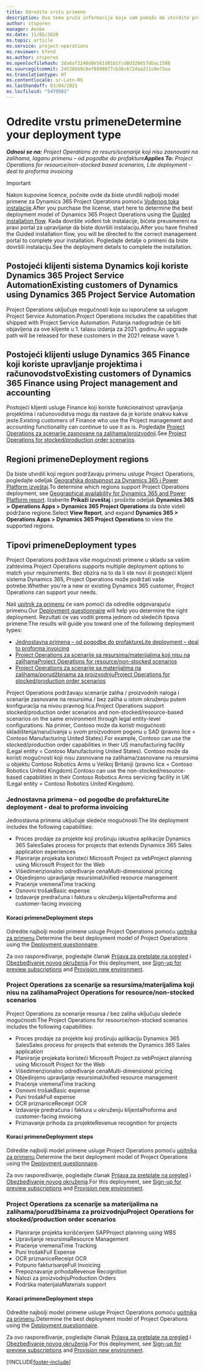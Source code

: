 ```yaml
---
title: Odredite vrstu primene
description: Ova tema pruža informacije koje vam pomažu da utvrdite pravilan tip primene usluge Project Operations za vaše preduzeće.
author: stsporen
manager: Annbe
ms.date: 11/05/2020
ms.topic: article
ms.service: project-operations
ms.reviewer: kfend
ms.author: stsporen
ms.openlocfilehash: 2da6af3240d8e561d01b1fcd8d32b657dbac1588
ms.sourcegitcommit: 24528bb9c0ef8898077cb3bc672daa211c0e73aa
ms.translationtype: HT
ms.contentlocale: sr-Latn-RS
ms.lasthandoff: 03/04/2021
ms.locfileid: "5479581"
---
```

# <a name="determine-your-deployment-type"></a><span data-ttu-id="6ac74-103">Odredite vrstu primene</span><span class="sxs-lookup"><span data-stu-id="6ac74-103">Determine your deployment type</span></span>

<span data-ttu-id="6ac74-104">_**Odnosi se na:** Project Operations za resurs/scenarije koji nisu zasnovani na zalihama, laganu primenu – od pogodbe do profakture_</span><span class="sxs-lookup"><span data-stu-id="6ac74-104">_**Applies To:** Project Operations for resource/non-stocked based scenarios, Lite deployment - deal to proforma invoicing_</span></span>

> [!IMPORTANT]
> <span data-ttu-id="6ac74-105">Nakon kupovine licence, počnite ovde da biste utvrdili najbolji model primene za Dynamics 365 Project Operations pomoću [Vođenog toka instalacije](https://aka.ms/provisionprojectoperations).</span><span class="sxs-lookup"><span data-stu-id="6ac74-105">After you purchase the license, start here to determine the best deployment model of Dynamics 365 Project Operations using the [Guided installation flow](https://aka.ms/provisionprojectoperations).</span></span>
> <span data-ttu-id="6ac74-106">Kada dovršite vođeni tok instalacije, bićete preusmereni na pravi portal za upravljanje da biste dovršili instalaciju.</span><span class="sxs-lookup"><span data-stu-id="6ac74-106">After you have finshed the Guided installation flow, you will be directed to the correct management portal to complete your installation.</span></span> <span data-ttu-id="6ac74-107">Pogledajte detalje o primeni da biste dovršili instalaciju.</span><span class="sxs-lookup"><span data-stu-id="6ac74-107">See the deployment details to complete the installation.</span></span>


## <a name="existing-customers-of-dynamics-using-dynamics-365-project-service-automation"></a><span data-ttu-id="6ac74-108">Postojeći klijenti sistema Dynamics koji koriste Dynamics 365 Project Service Automation</span><span class="sxs-lookup"><span data-stu-id="6ac74-108">Existing customers of Dynamics using Dynamics 365 Project Service Automation</span></span>
<span data-ttu-id="6ac74-109">Project Operations uključuje mogućnosti koje su isporučene sa uslugom Project Service Automation.</span><span class="sxs-lookup"><span data-stu-id="6ac74-109">Project Operations includes the capabilities that shipped with Project Service Automation.</span></span> <span data-ttu-id="6ac74-110">Putanja nadogradnje će biti objavljena za ove klijente u 1. talasu izdanja za 2021. godinu.</span><span class="sxs-lookup"><span data-stu-id="6ac74-110">An upgrade path will be released for these customers in the 2021 release wave 1.</span></span>

## <a name="existing-customers-of-dynamics-365-finance-using-project-management-and-accounting"></a><span data-ttu-id="6ac74-111">Postojeći klijenti usluge Dynamics 365 Finance koji koriste upravljanje projektima i računovodstvo</span><span class="sxs-lookup"><span data-stu-id="6ac74-111">Existing customers of Dynamics 365 Finance using Project management and accounting</span></span> 

<span data-ttu-id="6ac74-112">Postojeći klijenti usluge Finance koji koriste funkcionalnost upravljanja projektima i računovodstva mogu da nastave da je koriste onakvu kakva jeste.</span><span class="sxs-lookup"><span data-stu-id="6ac74-112">Existing customers of Finance who use the Project management and accounting functionality can continue to use it as is.</span></span> <span data-ttu-id="6ac74-113">Pogledajte [Project Operations za scenarije zasnovane na zalihama/proizvodnji](#pma).</span><span class="sxs-lookup"><span data-stu-id="6ac74-113">See [Project Operations for stocked/production order scenarios](#pma).</span></span>


## <a name="deployment-regions"></a><span data-ttu-id="6ac74-114">Regioni primene</span><span class="sxs-lookup"><span data-stu-id="6ac74-114">Deployment regions</span></span>
<span data-ttu-id="6ac74-115">Da biste utvrdili koji regioni podržavaju primenu usluge Project Operations, pogledajte odeljak [Geografska dostupnost za Dynamics 365 i Power Platform izveštaj](https://dynamics.microsoft.com/en-us/geographic-availability/).</span><span class="sxs-lookup"><span data-stu-id="6ac74-115">To determine which regions support Project Operations deployment, see [Geographical availability for Dynamics 365 and Power Platform report](https://dynamics.microsoft.com/en-us/geographic-availability/).</span></span> <span data-ttu-id="6ac74-116">Izaberite **Prikaži izveštaj** i proširite odeljak **Dynamics 365 > Operations Apps > Dynamics 365 Project Operations** da biste videli podržane regione.</span><span class="sxs-lookup"><span data-stu-id="6ac74-116">Select **View Report**, and expand **Dynamics 365 > Operations Apps > Dynamics 365 Project Operations** to view the supported regions.</span></span>

## <a name="deployment-types"></a><span data-ttu-id="6ac74-117">Tipovi primene</span><span class="sxs-lookup"><span data-stu-id="6ac74-117">Deployment types</span></span>
<span data-ttu-id="6ac74-118">Project Operations podržava više mogućnosti primene u skladu sa vašim zahtevima.</span><span class="sxs-lookup"><span data-stu-id="6ac74-118">Project Operations supports multiple deployment options to match your requirements.</span></span> <span data-ttu-id="6ac74-119">Bez obzira na to da li ste novi ili postojeći klijent sistema Dynamics 365, Project Operations može podržati vaše potrebe.</span><span class="sxs-lookup"><span data-stu-id="6ac74-119">Whether you're a new or existing Dynamics 365 customer, Project Operations can support your needs.</span></span>

<span data-ttu-id="6ac74-120">Naš [upitnik za primenu](https://aka.ms/provisionprojectoperations) će vam pomoći da odredite odgovarajuću primenu.</span><span class="sxs-lookup"><span data-stu-id="6ac74-120">Our [Deployment questionnaire](https://aka.ms/provisionprojectoperations) will help you determine the right deployment.</span></span> <span data-ttu-id="6ac74-121">Rezultati će vas voditi prema jednom od sledećih tipova primene:</span><span class="sxs-lookup"><span data-stu-id="6ac74-121">The results will guide you toward one of the following deployment types:</span></span>

- [<span data-ttu-id="6ac74-122">Jednostavna primena – od pogodbe do profakture</span><span class="sxs-lookup"><span data-stu-id="6ac74-122">Lite deployment – deal to proforma invoicing</span></span>](#lite)
- [<span data-ttu-id="6ac74-123">Project Operations za scenarije sa resursima/materijalima koji nisu na zalihama</span><span class="sxs-lookup"><span data-stu-id="6ac74-123">Project Operations for resource/non-stocked scenarios</span></span>](#integrated)
- [<span data-ttu-id="6ac74-124">Project Operations za scenarije sa materijalima na zalihama/porudžbinama za proizvodnju</span><span class="sxs-lookup"><span data-stu-id="6ac74-124">Project Operations for stocked/production order scenarios</span></span>](#pma)

<span data-ttu-id="6ac74-125">Project Operations podržavaju scenarije zaliha / proizvodnih naloga i scenarije zasnovane na resursima / bez zaliha u istom okruženju putem konfiguracija na nivou pravnog lica.</span><span class="sxs-lookup"><span data-stu-id="6ac74-125">Project Operations support stocked/production order scenarios and non-stocked/resource-based scenarios on the same environment through legal entity-level configurations.</span></span> <span data-ttu-id="6ac74-126">Na primer, Contoso može da koristi mogućnosti skladištenja/naručivanja u svom proizvodnom pogonu u SAD (pravno lice = Contoso Manufacturing United States).</span><span class="sxs-lookup"><span data-stu-id="6ac74-126">For example, Contoso can use the stocked/production order capabilities in their US manufacturing facility (Legal entity = Contoso Manufacturing United States).</span></span> <span data-ttu-id="6ac74-127">Contoso može da koristi mogućnosti koji nisu zasnovane na zalihama/zasnovane na resursima u objektu Contoso Robotics Arms u Velikoj Britaniji (pravno lice = Contoso Robotics United Kingdom).</span><span class="sxs-lookup"><span data-stu-id="6ac74-127">Contoso can use the non-stocked/resource-based capabilities in their Contoso Robotics Arms servicing facility in UK (Legal entity = Contoso Robotics United Kingdom).</span></span>

### <a name="lite-deployment---deal-to-proforma-invoicing"></a><a  name="lite"></a><span data-ttu-id="6ac74-128">Jednostavna primena – od pogodbe do profakture</span><span class="sxs-lookup"><span data-stu-id="6ac74-128">Lite deployment - deal to proforma invoicing</span></span>

<span data-ttu-id="6ac74-129">Jednostavna primena uključuje sledeće mogućnosti:</span><span class="sxs-lookup"><span data-stu-id="6ac74-129">The lite deployment includes the following capabilities:</span></span>

- <span data-ttu-id="6ac74-130">Proces prodaje za projekte koji proširuju iskustva aplikacije Dynamics 365 Sales</span><span class="sxs-lookup"><span data-stu-id="6ac74-130">Sales process for projects that extends Dynamics 365 Sales application experiences</span></span>
- <span data-ttu-id="6ac74-131">Planiranje projekata koristeći Microsoft Project za veb</span><span class="sxs-lookup"><span data-stu-id="6ac74-131">Project planning using Microsoft Project for the Web</span></span>
- <span data-ttu-id="6ac74-132">Višedimenzionalno određivanje cena</span><span class="sxs-lookup"><span data-stu-id="6ac74-132">Multi-dimensional pricing</span></span>
- <span data-ttu-id="6ac74-133">Objedinjeno upravljanje resursima</span><span class="sxs-lookup"><span data-stu-id="6ac74-133">Unified resource management</span></span>
- <span data-ttu-id="6ac74-134">Praćenje vremena</span><span class="sxs-lookup"><span data-stu-id="6ac74-134">Time tracking</span></span>
- <span data-ttu-id="6ac74-135">Osnovni trošak</span><span class="sxs-lookup"><span data-stu-id="6ac74-135">Basic expense</span></span>
- <span data-ttu-id="6ac74-136">Izdavanje predračuna i faktura u okruženju klijenta</span><span class="sxs-lookup"><span data-stu-id="6ac74-136">Proforma and customer-facing invoicing</span></span> 

#### <a name="deployment-steps"></a><span data-ttu-id="6ac74-137">Koraci primene</span><span class="sxs-lookup"><span data-stu-id="6ac74-137">Deployment steps</span></span>
<span data-ttu-id="6ac74-138">Odredite najbolji model primene usluge Project Operations pomoću [upitnika za primenu](https://aka.ms/provisionprojectoperations).</span><span class="sxs-lookup"><span data-stu-id="6ac74-138">Determine the best deployment model of Project Operations using the [Deployment questionnaire](https://aka.ms/provisionprojectoperations).</span></span>

<span data-ttu-id="6ac74-139">Za ovo raspoređivanje, pogledajte članak [Prijava za pretplate na pregled](lite-preview-subscription-sign-up.md) i [Obezbeđivanje novog okruženja](lite-deployment.md).</span><span class="sxs-lookup"><span data-stu-id="6ac74-139">For this deployment, see [Sign-up for preview subscriptions](lite-preview-subscription-sign-up.md) and [Provision new environment](lite-deployment.md).</span></span> 


### <a name="project-operations-for-resourcenon-stocked-scenarios"></a><a name="integrated"></a><span data-ttu-id="6ac74-140">Project Operations za scenarije sa resursima/materijalima koji nisu na zalihama</span><span class="sxs-lookup"><span data-stu-id="6ac74-140">Project Operations for resource/non-stocked scenarios</span></span>
<span data-ttu-id="6ac74-141">Project Operations za scenarije resursa / bez zaliha uključuju sledeće mogućnosti:</span><span class="sxs-lookup"><span data-stu-id="6ac74-141">The Project Operations for resource/non-stocked scenarios includes the following capabilities:</span></span>
 
- <span data-ttu-id="6ac74-142">Proces prodaje za projekte koji proširuju aplikaciju Dynamics 365 Sales</span><span class="sxs-lookup"><span data-stu-id="6ac74-142">Sales process for projects that extends the Dynamics 365 Sales application</span></span>
- <span data-ttu-id="6ac74-143">Planiranje projekata koristeći Microsoft Project za veb</span><span class="sxs-lookup"><span data-stu-id="6ac74-143">Project planning using Microsoft Project for the Web</span></span>
- <span data-ttu-id="6ac74-144">Višedimenzionalno određivanje cena</span><span class="sxs-lookup"><span data-stu-id="6ac74-144">Multi-dimensional pricing</span></span>
- <span data-ttu-id="6ac74-145">Objedinjeno upravljanje resursima</span><span class="sxs-lookup"><span data-stu-id="6ac74-145">Unified resource management</span></span>
- <span data-ttu-id="6ac74-146">Praćenje vremena</span><span class="sxs-lookup"><span data-stu-id="6ac74-146">Time tracking</span></span>
- <span data-ttu-id="6ac74-147">Osnovni trošak</span><span class="sxs-lookup"><span data-stu-id="6ac74-147">Basic expense</span></span>
- <span data-ttu-id="6ac74-148">Puni trošak</span><span class="sxs-lookup"><span data-stu-id="6ac74-148">Full expense</span></span>
- <span data-ttu-id="6ac74-149">OCR priznanice</span><span class="sxs-lookup"><span data-stu-id="6ac74-149">Receipt OCR</span></span>
- <span data-ttu-id="6ac74-150">Izdavanje predračuna i faktura u okruženju klijenta</span><span class="sxs-lookup"><span data-stu-id="6ac74-150">Proforma and customer-facing invoicing</span></span> 
- <span data-ttu-id="6ac74-151">Priznavanje prihoda za projekte</span><span class="sxs-lookup"><span data-stu-id="6ac74-151">Revenue recognition for projects</span></span>

#### <a name="deployment-steps"></a><span data-ttu-id="6ac74-152">Koraci primene</span><span class="sxs-lookup"><span data-stu-id="6ac74-152">Deployment steps</span></span>
<span data-ttu-id="6ac74-153">Odredite najbolji model primene usluge Project Operations pomoću [upitnika za primenu](https://aka.ms/provisionprojectoperations).</span><span class="sxs-lookup"><span data-stu-id="6ac74-153">Determine the best deployment model of Project Operations using the [Deployment questionnaire](https://aka.ms/provisionprojectoperations).</span></span>

<span data-ttu-id="6ac74-154">Za ovo raspoređivanje, pogledajte članak [Prijava za pretplate na pregled](resource-sign-up-preview-subscription.md) i [Obezbeđivanje novog okruženja](resource-provision-new-environment.md).</span><span class="sxs-lookup"><span data-stu-id="6ac74-154">For this deployment, see [Sign-up for preview subscriptions](resource-sign-up-preview-subscription.md) and [Provision new environment](resource-provision-new-environment.md).</span></span> 


### <a name="project-operations-for-stockedproduction-order-scenarios"></a><a name="pma"></a><span data-ttu-id="6ac74-155">Project Operations za scenarije sa materijalima na zalihama/porudžbinama za proizvodnju</span><span class="sxs-lookup"><span data-stu-id="6ac74-155">Project Operations for stocked/production order scenarios</span></span>

- <span data-ttu-id="6ac74-156">Planiranje projekta korišćenjem SAP</span><span class="sxs-lookup"><span data-stu-id="6ac74-156">Project planning using WBS</span></span>
- <span data-ttu-id="6ac74-157">Upravljanje resursima</span><span class="sxs-lookup"><span data-stu-id="6ac74-157">Resource Management</span></span>
- <span data-ttu-id="6ac74-158">Praćenje vremena</span><span class="sxs-lookup"><span data-stu-id="6ac74-158">Time Tracking</span></span>
- <span data-ttu-id="6ac74-159">Puni trošak</span><span class="sxs-lookup"><span data-stu-id="6ac74-159">Full Expense</span></span>
- <span data-ttu-id="6ac74-160">OCR priznanice</span><span class="sxs-lookup"><span data-stu-id="6ac74-160">Receipt OCR</span></span>
- <span data-ttu-id="6ac74-161">Potpuno fakturisanje</span><span class="sxs-lookup"><span data-stu-id="6ac74-161">Full Invoicing</span></span>
- <span data-ttu-id="6ac74-162">Prepoznavanje prihoda</span><span class="sxs-lookup"><span data-stu-id="6ac74-162">Revenue Recognition</span></span>
- <span data-ttu-id="6ac74-163">Nalozi za proizvodnju</span><span class="sxs-lookup"><span data-stu-id="6ac74-163">Production Orders</span></span>
- <span data-ttu-id="6ac74-164">Podrška materijala</span><span class="sxs-lookup"><span data-stu-id="6ac74-164">Materials support</span></span>

#### <a name="deployment-steps"></a><span data-ttu-id="6ac74-165">Koraci primene</span><span class="sxs-lookup"><span data-stu-id="6ac74-165">Deployment steps</span></span>
<span data-ttu-id="6ac74-166">Odredite najbolji model primene usluge Project Operations pomoću [upitnika za primenu](https://aka.ms/provisionprojectoperations).</span><span class="sxs-lookup"><span data-stu-id="6ac74-166">Determine the best deployment model of Project Operations using the [Deployment questionnaire](https://aka.ms/provisionprojectoperations).</span></span>

<span data-ttu-id="6ac74-167">Za ovo raspoređivanje, pogledajte članak [Prijava za pretplate na pregled](https://docs.microsoft.com/dynamics365/fin-ops-core/dev-itpro/dev-tools/sign-up-preview-subscription?toc=/dynamics365/finance/toc.json) i [Obezbeđivanje novog okruženja](https://docs.microsoft.com/dynamics365/fin-ops-core/dev-itpro/deployment/deploy-demo-environment?toc=/dynamics365/finance/toc.json).</span><span class="sxs-lookup"><span data-stu-id="6ac74-167">For this deployment, see [Sign-up for preview subscriptions](https://docs.microsoft.com/dynamics365/fin-ops-core/dev-itpro/dev-tools/sign-up-preview-subscription?toc=/dynamics365/finance/toc.json) and [Provision new environment](https://docs.microsoft.com/dynamics365/fin-ops-core/dev-itpro/deployment/deploy-demo-environment?toc=/dynamics365/finance/toc.json).</span></span> 



[!INCLUDE[footer-include](../includes/footer-banner.md)]
